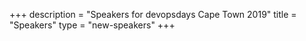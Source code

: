 +++
description = "Speakers for devopsdays Cape Town 2019"
title = "Speakers"
type = "new-speakers"
+++